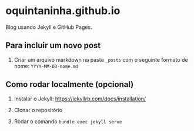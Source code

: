 # oquintaninha.github.io

Blog usando Jekyll e GitHub Pages.

## Para incluir um novo post

1. Criar um arquivo markdown na pasta `_posts` com o seguinte formato de nome: `YYYY-MM-DD-nome.md`


## Como rodar localmente (opcional)

1. Instalar o Jekyll: https://jekyllrb.com/docs/installation/

2. Clonar o repositório

3. Rodar o comando `bundle exec jekyll serve`


